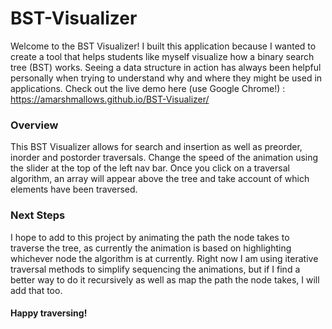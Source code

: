 # BST-Visualizer
Welcome to the BST Visualizer! I built this application because I wanted to create a tool that helps students like myself visualize how a binary search tree (BST) works. Seeing a data structure in action has always been helpful personally when trying to understand why and where they might be used in applications. Check out the live demo here (use Google Chrome!) : https://amarshmallows.github.io/BST-Visualizer/
### Overview ###
This BST Visualizer allows for search and insertion as well as preorder, inorder and postorder traversals. Change the speed of the animation using the slider at the top of the left nav bar. Once you click on a traversal algorithm, an array will appear above the tree and take account of which elements have been traversed.
### Next Steps ###
I hope to add to this project by animating the path the node takes to traverse the tree, as currently the animation is based on highlighting whichever node the algorithm is at currently. Right now I am using iterative traversal methods to simplify sequencing the animations, but if I find a better way to do it recursively as well as map the path the node takes, I will add that too.
####  Happy traversing! ####

